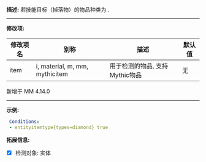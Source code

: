 **描述:** 若技能目标（掉落物）的物品种类为 .

---

**修改项:**

| 修改项名  | 别称           | 描述                      | 默认值 |
| --------- | -------------- | ------------------------- | --- |
| item | i, material, m, mm, mythicitem | 用于检测的物品, 支持Mythic物品 | 无 |

新增于 MM 4.14.0

---

**示例:**

```yaml
 Conditions:
 - entityitemtype{types=diamond} true
```

**拓展信息:**

- [x] 检测对象: 实体